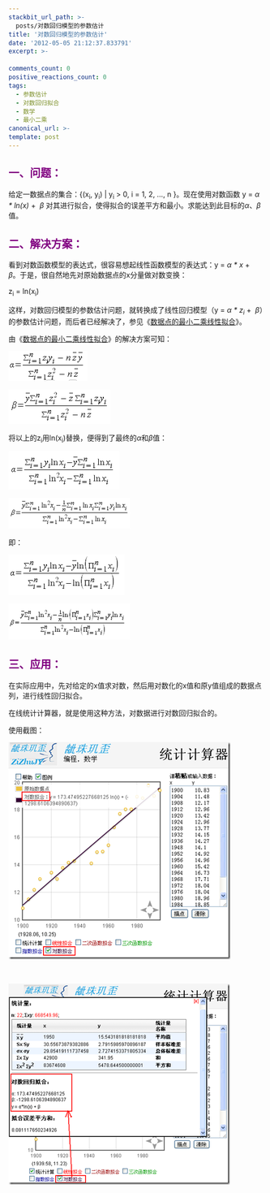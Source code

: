 ```yaml
---
stackbit_url_path: >-
  posts/对数回归模型的参数估计
title: '对数回归模型的参数估计'
date: '2012-05-05 21:12:37.833791'
excerpt: >-
  
comments_count: 0
positive_reactions_count: 0
tags: 
  - 参数估计
  - 对数回归拟合
  - 数学
  - 最小二乘
canonical_url: >-
template: post
---
```

<h2><font color="#800080">一、问题：</font></h2>  <p>给定一数据点的集合：{(x<sub>i</sub>, y<sub>i</sub>) | y<sub>i</sub> &gt; 0, i = 1, 2, …, n }。现在使用对数函数 y = <i>α * ln(x)</i> +&#160; <i>β</i> 对其进行拟合，使得拟合的误差平方和最小。求能达到此目标的<i>α</i>、<i>β</i>值。</p>  <h2><font color="#800080">二、解决方案：</font></h2>  <p>看到对数函数模型的表达式，很容易想起线性函数模型的表达式：y = <i>α * x</i> +&#160; <em>β</em>。于是，很自然地先对原始数据点的x分量做对数变换：</p>  <p>z<sub>i</sub> = ln(x<sub>i</sub>)</p>  <p>这样，对数回归模型的参数估计问题，就转换成了线性回归模型（y = <i>α * z<sub>i</sub></i> +&#160; <em>β</em>）的参数估计问题，而后者已经解决了，参见《<a href="http://zizhujy.com/blog/post/2011/10/15/%E6%95%B0%E6%8D%AE%E7%82%B9%E7%9A%84%E6%9C%80%E5%B0%8F%E4%BA%8C%E4%B9%98%E7%BA%BF%E6%80%A7%E6%8B%9F%E5%90%88.aspx">数据点的最小二乘线性拟合</a>》。</p>  <p>由《<a href="http://zizhujy.com/blog/post/2011/10/15/%E6%95%B0%E6%8D%AE%E7%82%B9%E7%9A%84%E6%9C%80%E5%B0%8F%E4%BA%8C%E4%B9%98%E7%BA%BF%E6%80%A7%E6%8B%9F%E5%90%88.aspx">数据点的最小二乘线性拟合</a>》的解决方案可知：</p>  <p><a href="https://raw.githubusercontent.com/Jeff-Tian/blogengine.net/master/Source/BlogEngine/BlogEngine.NET/App_Data/files/image_523.png"><img style="border-right-width: 0px; display: inline; border-top-width: 0px; border-bottom-width: 0px; border-left-width: 0px" title="线性回归模型的参数估计" border="0" alt="线性回归模型的参数估计" src="https://raw.githubusercontent.com/Jeff-Tian/blogengine.net/master/Source/BlogEngine/BlogEngine.NET/App_Data/files/image_thumb_231.png" width="156" height="59" /></a> </p>  <p><a href="https://raw.githubusercontent.com/Jeff-Tian/blogengine.net/master/Source/BlogEngine/BlogEngine.NET/App_Data/files/image_524.png"><img style="border-right-width: 0px; display: inline; border-top-width: 0px; border-bottom-width: 0px; border-left-width: 0px" title="线性回归模型的参数估计" border="0" alt="线性回归模型的参数估计" src="https://raw.githubusercontent.com/Jeff-Tian/blogengine.net/master/Source/BlogEngine/BlogEngine.NET/App_Data/files/image_thumb_232.png" width="201" height="68" /></a> </p>  <p>将以上的z<sub>i</sub>用ln(x<sub>i</sub>)替换，便得到了最终的<em>α</em>和<em>β</em>值：</p>  <p><a href="https://raw.githubusercontent.com/Jeff-Tian/blogengine.net/master/Source/BlogEngine/BlogEngine.NET/App_Data/files/image_525.png"><img style="border-right-width: 0px; display: inline; border-top-width: 0px; border-bottom-width: 0px; border-left-width: 0px" title="对数回归模型的参数估计" border="0" alt="对数回归模型的参数估计" src="https://raw.githubusercontent.com/Jeff-Tian/blogengine.net/master/Source/BlogEngine/BlogEngine.NET/App_Data/files/image_thumb_233.png" width="219" height="75" /></a> </p>  <p><a href="https://raw.githubusercontent.com/Jeff-Tian/blogengine.net/master/Source/BlogEngine/BlogEngine.NET/App_Data/files/image_526.png"><img style="border-right-width: 0px; display: inline; border-top-width: 0px; border-bottom-width: 0px; border-left-width: 0px" title="对数回归模型的参数估计" border="0" alt="对数回归模型的参数估计" src="https://raw.githubusercontent.com/Jeff-Tian/blogengine.net/master/Source/BlogEngine/BlogEngine.NET/App_Data/files/image_thumb_234.png" width="240" height="60" /></a> </p>  <p>即：</p>  <p><a href="https://raw.githubusercontent.com/Jeff-Tian/blogengine.net/master/Source/BlogEngine/BlogEngine.NET/App_Data/files/image_527.png"><img style="border-right-width: 0px; display: inline; border-top-width: 0px; border-bottom-width: 0px; border-left-width: 0px" title="指数回归模型的参数估计" border="0" alt="指数回归模型的参数估计" src="https://raw.githubusercontent.com/Jeff-Tian/blogengine.net/master/Source/BlogEngine/BlogEngine.NET/App_Data/files/image_thumb_235.png" width="229" height="80" /></a> </p>  <p><a href="https://raw.githubusercontent.com/Jeff-Tian/blogengine.net/master/Source/BlogEngine/BlogEngine.NET/App_Data/files/image_528.png"><img style="border-right-width: 0px; display: inline; border-top-width: 0px; border-bottom-width: 0px; border-left-width: 0px" title="对数回归模型的参数估计" border="0" alt="对数回归模型的参数估计" src="https://raw.githubusercontent.com/Jeff-Tian/blogengine.net/master/Source/BlogEngine/BlogEngine.NET/App_Data/files/image_thumb_236.png" width="240" height="71" /></a> </p>  <h2><font color="#800080">三、应用：</font></h2>  <p>在实际应用中，先对给定的x值求对数，然后用对数化的x值和原y值组成的数据点列，进行线性回归拟合。</p>  <p>在线统计计算器，就是使用这种方法，对数据进行对数回归拟合的。</p>  <p>使用截图：</p>  <p><a title="在线统计计算器使用截图一" href="http://www.zizhujy.com/zh-CN/Ploter" target="_blank"><img style="border-right-width: 0px; display: inline; border-top-width: 0px; border-bottom-width: 0px; border-left-width: 0px" title="在线统计计算器的对数回归拟合功能" border="0" alt="在线统计计算器的对数回归拟合功能" src="https://raw.githubusercontent.com/Jeff-Tian/blogengine.net/master/Source/BlogEngine/BlogEngine.NET/App_Data/files/image_521.png" width="438" height="428" /></a></p>  <p>&#160;</p>  <p><a title="在线统计计算器使用截图二" href="http://www.zizhujy.com/zh-CN/Ploter" target="_blank"><img style="border-right-width: 0px; display: inline; border-top-width: 0px; border-bottom-width: 0px; border-left-width: 0px" title="在线统计计算器的对数回归拟合功能" border="0" alt="在线统计计算器的对数回归拟合功能" src="https://raw.githubusercontent.com/Jeff-Tian/blogengine.net/master/Source/BlogEngine/BlogEngine.NET/App_Data/files/image_522.png" width="437" height="396" /></a></p>